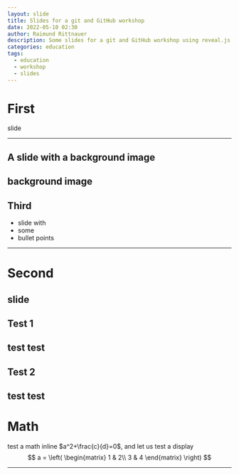 ```yaml
---
layout: slide
title: Slides for a git and GitHub workshop
date: 2022-05-10 02:30
author: Raimund Rittnauer
description: Some slides for a git and GitHub workshop using reveal.js
categories: education
tags:
  - education
  - workshop
  - slides
---
```


# First
slide

---
<!-- .slide: data-background-image="/assets/img/2022-05-11-git-github-workshop/mangotime2.jpg" -->
## A slide with a background image
background image
---
## Third
- slide with
- some
- bullet points
------
# Second
slide
---
## Test 1
test test
---
## Test 2
test test
------
# Math

test a math inline $a^2+\frac{c}{d}=0$, and let us test a display
$$
a = \left(
\begin{matrix}
1 & 2\\
3 & 4
\end{matrix}
\right)
$$

------